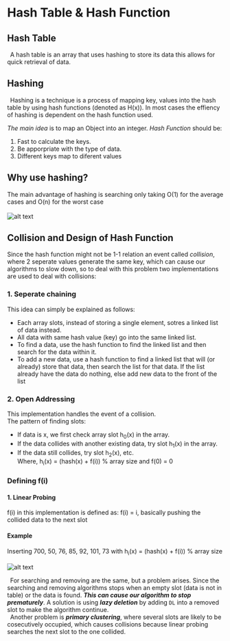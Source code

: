 # Hash Table & Hash Function
## Hash Table
&ensp;A hash table is an array that uses hashing to store its data this allows for quick retrieval of data.<br>

## Hashing
&ensp;Hashing is a technique is a process of mapping key, values into the hash table by using hash functions (denoted as H(x)). In most cases the effiency of hashing is dependent on the hash function used.

_*The main idea*_ is to map an Object into an integer.
_*Hash Function*_ should be:<br>
1. Fast to calculate the keys.
2. Be apporpriate with the type of data.
3. Different keys map to diferent values
## Why use hashing?
The main advantage of hashing is searching only taking 
O(1) for the average cases and O(n) for the worst case<br><br>
![alt text](https://www.tutorialspoint.com/data_structures_algorithms/images/hash_function.jpg)<br>

## Collision and Design of Hash Function 
Since the hash function might not be 1-1 relation an event called _*collision*_, where 2 seperate values generate the same key, which can cause our algorithms to slow down, so to deal with this problem two implementations are used to deal with collisions:<br>
### 1. Seperate chaining
This idea can simply be explained as follows:
- Each array slots, instead of storing a single element, sotres a linked list of data instead.
- All data with same hash value (key) go into the same linked list.
- To find a data, use the hash function to find the linked list and then search for the data within it.
- To add a new data, use a hash function to find a linked list that will (or already) store that data, then search the list for that data. If the list already have the data do nothing, else add new data to the front of the list
### 2. Open Addressing 
This implementation handles the event of a collision.<br>
The pattern of finding slots:<br>
- If data is x, we first check array slot h<sub>0</sub>(x) in the array.
- If the data collides with another existing data, try slot h<sub>1</sub>(x) in the array.
- If the data still collides, try slot h<sub>2</sub>(x), etc.<br>
Where, h<sub>i</sub>(x) = (hash(x) + f(i)) % array size and f(0) = 0

### Defining f(i)
#### 1. Linear Probing 
f(i) in this implementation is defined as: f(i) = i, basically pushing the collided data to the next slot
#### Example 
Inserting  700, 50, 76, 85, 92, 101, 73 with h<sub>i</sub>(x) = (hash(x) + f(i)) % array size<br><br>
![alt text](https://media.geeksforgeeks.org/wp-content/cdn-uploads/gq/2015/08/openAddressing1.png)<br>

&ensp;For searching and removing are the same, but a problem arises. Since the searching and removing algorithms stops when an empty slot (data is not in table) or the data is found. _**This can cause our algorithm to stop prematurely**_.
A solution is using _**lazy deletion**_ by adding `DL` into a removed slot to make the algorithm continue.<br>
&ensp;Another problem is _**primary clustering**_, where several slots are likely to be cosecutively occupied, which causes collisions because linear probing searches the next slot to the one collided.